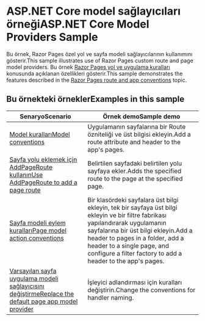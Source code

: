# <a name="aspnet-core-model-providers-sample"></a><span data-ttu-id="45162-101">ASP.NET Core model sağlayıcıları örneği</span><span class="sxs-lookup"><span data-stu-id="45162-101">ASP.NET Core Model Providers Sample</span></span>

<span data-ttu-id="45162-102">Bu örnek, Razor Pages özel yol ve sayfa modeli sağlayıcılarının kullanımını gösterir.</span><span class="sxs-lookup"><span data-stu-id="45162-102">This sample illustrates use of Razor Pages custom route and page model providers.</span></span> <span data-ttu-id="45162-103">Bu örnek [Razor Pages yol ve uygulama kuralları](https://docs.microsoft.com/aspnet/core/razor-pages/razor-pages-convention-features) konusunda açıklanan özellikleri gösterir.</span><span class="sxs-lookup"><span data-stu-id="45162-103">This sample demonstrates the features described in the [Razor Pages route and app conventions](https://docs.microsoft.com/aspnet/core/razor-pages/razor-pages-convention-features) topic.</span></span>

## <a name="examples-in-this-sample"></a><span data-ttu-id="45162-104">Bu örnekteki örnekler</span><span class="sxs-lookup"><span data-stu-id="45162-104">Examples in this sample</span></span>

| <span data-ttu-id="45162-105">Senaryo</span><span class="sxs-lookup"><span data-stu-id="45162-105">Scenario</span></span> | <span data-ttu-id="45162-106">Örnek demo</span><span class="sxs-lookup"><span data-stu-id="45162-106">Sample demo</span></span> |
| -------- | ----------- |
| [<span data-ttu-id="45162-107">Model kuralları</span><span class="sxs-lookup"><span data-stu-id="45162-107">Model conventions</span></span>](https://docs.microsoft.com/aspnet/core/razor-pages/razor-pages-conventions#model-conventions) | <span data-ttu-id="45162-108">Uygulamanın sayfalarına bir Route özniteliği ve üst bilgisi ekleyin.</span><span class="sxs-lookup"><span data-stu-id="45162-108">Add a route attribute and header to the app's pages.</span></span> |
| [<span data-ttu-id="45162-109">Sayfa yolu eklemek için AddPageRoute kullanın</span><span class="sxs-lookup"><span data-stu-id="45162-109">Use AddPageRoute to add a page route</span></span>](https://docs.microsoft.com/aspnet/core/razor-pages/razor-pages-conventions#configure-a-page-route) | <span data-ttu-id="45162-110">Belirtilen sayfadaki belirtilen yolu sayfaya ekler.</span><span class="sxs-lookup"><span data-stu-id="45162-110">Adds the specified route to the page at the specified page.</span></span> |
| [<span data-ttu-id="45162-111">Sayfa modeli eylem kuralları</span><span class="sxs-lookup"><span data-stu-id="45162-111">Page model action conventions</span></span>](https://docs.microsoft.com/aspnet/core/razor-pages/razor-pages-conventions#page-model-action-conventions) | <span data-ttu-id="45162-112">Bir klasördeki sayfalara üst bilgi ekleyin, tek bir sayfaya üst bilgi ekleyin ve bir filtre fabrikası yapılandırarak uygulamanın sayfalarına bir üst bilgi ekleyin.</span><span class="sxs-lookup"><span data-stu-id="45162-112">Add a header to pages in a folder, add a header to a single page, and configure a filter factory to add a header to the app's pages.</span></span> |
| [<span data-ttu-id="45162-113">Varsayılan sayfa uygulama modeli sağlayıcısını değiştirme</span><span class="sxs-lookup"><span data-stu-id="45162-113">Replace the default page app model provider</span></span>](https://docs.microsoft.com/aspnet/core/razor-pages/razor-pages-conventions#replace-the-default-page-app-model-provider) | <span data-ttu-id="45162-114">İşleyici adlandırması için kuralları değiştirin.</span><span class="sxs-lookup"><span data-stu-id="45162-114">Change the conventions for handler naming.</span></span> |
